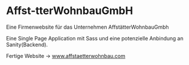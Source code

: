 # Affst-tterWohnbauGmbH
Eine Firmenwebsite für das Unternehmen AffstätterWohnbauGmbh 


Eine Single Page Application mit Sass und eine potenzielle Anbindung an Sanity(Backend).

Fertige Website -> www.affstaetterwohnbau.com
